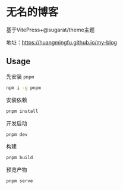 # 无名的博客
基于VitePress+@sugarat/theme主题

地址：https://huangmingfu.github.io/my-blog

## Usage
先安装 `pnpm`

```sh
npm i -g pnpm
```

安装依赖
```sh
pnpm install
```

开发启动
```sh
pnpm dev
```

构建
```sh
pnpm build
```

预览产物
```sh
pnpm serve
```